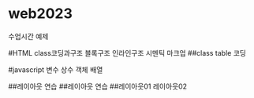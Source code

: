 # web2023
수업시간 예제

#HTML
class코딩과구조
블록구조 인라인구조
시멘틱 마크업
##class table 코딩

#javascript
변수 상수 객체 배열

##레이아웃 연습
##레이아웃 연습
##레이아웃01
레이아웃02
